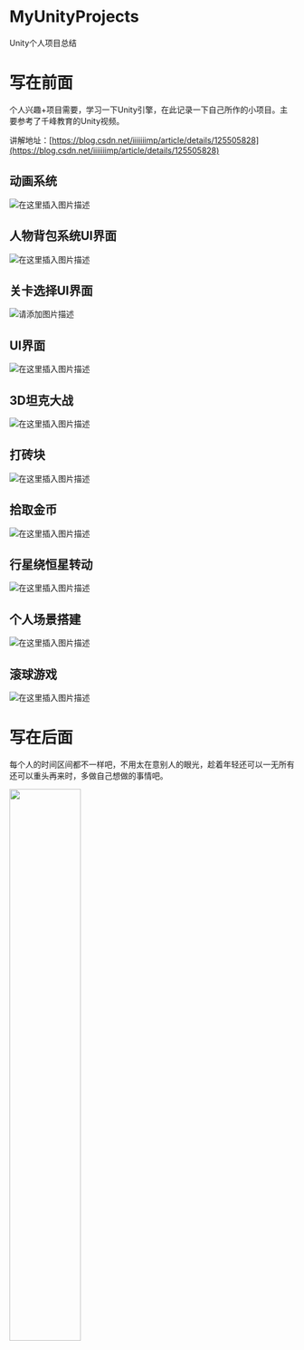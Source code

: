 # MyUnityProjects

Unity个人项目总结

# 写在前面

个人兴趣+项目需要，学习一下Unity引擎，在此记录一下自己所作的小项目。主要参考了千峰教育的Unity视频。

讲解地址：[https://blog.csdn.net/iiiiiiimp/article/details/125505828](https://blog.csdn.net/iiiiiiimp/article/details/125505828)

## 动画系统

![在这里插入图片描述](https://img-blog.csdnimg.cn/a13e7cbde4c74cc5a605cf1d4b8a1afd.gif)

## 人物背包系统UI界面

![在这里插入图片描述](https://img-blog.csdnimg.cn/af7731d66be6464a89b7621e1334b584.gif)

## 关卡选择UI界面

![请添加图片描述](https://img-blog.csdnimg.cn/49ae5f0e6dc0495fb6d3586f21978ab6.gif)

## UI界面

![在这里插入图片描述](https://img-blog.csdnimg.cn/954a35bb93f4475396a21f70eeddbeb3.png)

## 3D坦克大战

![在这里插入图片描述](https://img-blog.csdnimg.cn/06c165454e944d48b72cb29307c8e73b.gif)

## 打砖块

![在这里插入图片描述](https://img-blog.csdnimg.cn/c618371280a549738de92478225cfa35.gif)

## 拾取金币

![在这里插入图片描述](https://img-blog.csdnimg.cn/8059a03242884d93b33f41a88bf53d37.gif)

## 行星绕恒星转动
![在这里插入图片描述](https://img-blog.csdnimg.cn/afd11473dbe640bfaaacbf0005c6e483.gif)

## 个人场景搭建

![在这里插入图片描述](https://img-blog.csdnimg.cn/e035e258ca5749af8262d702133996c8.png)

## 滚球游戏
![在这里插入图片描述](https://img-blog.csdnimg.cn/b0b6f876b25f40f18bacce758e2a52d9.gif)

# 写在后面

每个人的时间区间都不一样吧，不用太在意别人的眼光，趁着年轻还可以一无所有还可以重头再来时，多做自己想做的事情吧。

 <img src="https://img-blog.csdnimg.cn/0ed69498924a45e28c5c65cb80b52bc6.jpeg?x-oss-process=image/watermark,type_d3F5LXplbmhlaQ,shadow_50,text_Q1NETiBAaWlpaWlpaW1w,size_10,color_FFFFFF,t_70,g_se,x_16" width="50%">
